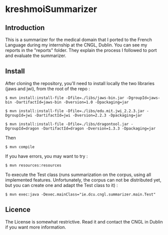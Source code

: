 kreshmoiSummarizer
==================

Introduction
------------

This is a summarizer for the medical domain that I ported to the French Language during my internship at the CNGL, Dublin.
You can see my reports in the "reports" folder. They explain the process I followed to port and evaluate the summarizer.


Install
-------

After cloning the repository, you'll need to install locally the two libraries (jaws and jwi), from the root of the repo :

	$ mvn install:install-file -Dfile=./libs/jaws-bin.jar -DgroupId=jaws-bin -DartifactId=jaws-bin -Dversion=1.0 -Dpackaging=jar

	$ mvn install:install-file -Dfile=./libs/edu.mit.jwi_2.2.3.jar -DgroupId=jwi -DartifactId=jwi -Dversion=2.2.3 -Dpackaging=jar

	$ mvn install:install-file -Dfile=./libs/dragontool.jar -DgroupId=dragon -DartifactId=dragon -Dversion=1.3.3 -Dpackaging=jar

Then

	$ mvn compile

If you have errors, you may want to try :

	$ mvn resources:resources

To execute the Test class (runs summarization on the corpus, using all implemented features. Unfortunately,
the corpus can not be distributed yet, but you can create one and adapt the Test class to it) :

	$ mvn exec:java -Dexec.mainClass="ie.dcu.cngl.summarizer.main.Test"


Licence
-------

The License is somewhat restrictive. Read it and contact the CNGL in Dublin if you want more information.
